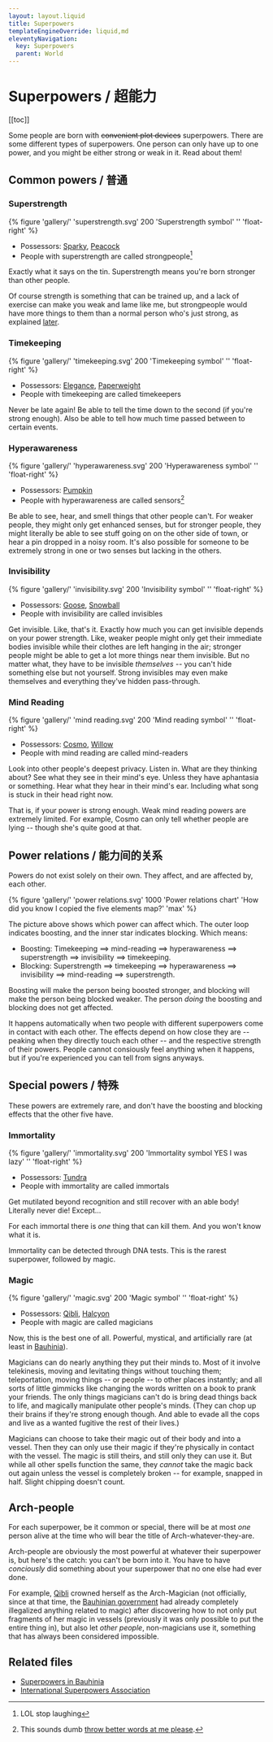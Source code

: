 ```yaml
---
layout: layout.liquid
title: Superpowers
templateEngineOverride: liquid,md
eleventyNavigation:
  key: Superpowers
  parent: World
---
```


# Superpowers / 超能力

[[toc]]

Some people are born with ~~convenient plot devices~~ superpowers. There are some different types of superpowers. One person can only have up to one power, and you might be either strong or weak in it. Read about them!

## Common powers / 普通

### Superstrength

{% figure 'gallery/' 'superstrength.svg' 200 'Superstrength symbol' '' 'float-right' %}

- Possessors: [Sparky](/characters/sparky/), [Peacock](/characters/peacock/)
- People with superstrength are called strongpeople[^1]

[^1]: LOL stop laughing

Exactly what it says on the tin. Superstrength means you're born stronger than other people.

Of course strength is something that can be trained up, and a lack of exercise can make you weak and lame like me, but strongpeople would have more things to them than a normal person who's just strong, as explained [later](#power-relations).

### Timekeeping

{% figure 'gallery/' 'timekeeping.svg' 200 'Timekeeping symbol' '' 'float-right' %}

- Possessors: [Elegance](/characters/elegance/), [Paperweight](/characters/paperweight/)
- People with timekeeping are called timekeepers

Never be late again! Be able to tell the time down to the second (if you're strong enough). Also be able to tell how much time passed between to certain events.

### Hyperawareness

{% figure 'gallery/' 'hyperawareness.svg' 200 'Hyperawareness symbol' '' 'float-right' %}

- Possessors: [Pumpkin](/characters/pumpkin/)
- People with hyperawareness are called sensors[^2]

[^2]: This sounds dumb [throw better words at me please](/contact/).

Be able to see, hear, and smell things that other people can't. For weaker people, they might only get enhanced senses, but for stronger people, they might literally be able to see stuff going on on the other side of town, or hear a pin dropped in a noisy room. It's also possible for someone to be extremely strong in one or two senses but lacking in the others.

### Invisibility

{% figure 'gallery/' 'invisibility.svg' 200 'Invisibility symbol' '' 'float-right' %}

- Possessors: [Goose](/characters/goose/), [Snowball](/characters/snowball/)
- People with invisibility are called invisibles

Get invisible. Like, that's it. Exactly how much you can get invisible depends on your power strength. Like, weaker people might only get their immediate bodies invisible while their clothes are left hanging in the air; stronger people might be able to get a lot more things near them invisible. But no matter what, they have to be invisible *themselves* -- you can't hide something else but not yourself. Strong invisibles may even make themselves and everything they've hidden pass-through.

### Mind Reading

{% figure 'gallery/' 'mind reading.svg' 200 'Mind reading symbol' '' 'float-right' %}

- Possessors: [Cosmo](/characters/cosmo/), [Willow](/characters/willow/)
- People with mind reading are called mind-readers

Look into other people's deepest privacy. Listen in. What are they thinking about? See what they see in their mind's eye. Unless they have aphantasia or something. Hear what they hear in their mind's ear. Including what song is stuck in their head right now.

That is, if your power is strong enough. Weak mind reading powers are extremely limited. For example, Cosmo can only tell whether people are lying -- though she's quite good at that.

## Power relations / 能力间的关系

Powers do not exist solely on their own. They affect, and are affected by, each other.

{% figure 'gallery/' 'power relations.svg' 1000 'Power relations chart' 'How did you know I copied the five elements map?' 'max' %}

The picture above shows which power can affect which. The outer loop indicates boosting, and the inner star indicates blocking. Which means:

- Boosting: Timekeeping ==> mind-reading ==> hyperawareness ==> superstrength ==> invisibility ==> timekeeping.
- Blocking: Superstrength ==> timekeeping ==> hyperawareness ==> invisibility ==> mind-reading ==> superstrength.

Boosting will make the person being boosted stronger, and blocking will make the person being blocked weaker. The person *doing* the boosting and blocking does not get affected.

It happens automatically when two people with different superpowers come in contact with each other. The effects depend on how close they are -- peaking when they directly touch each other -- and the respective strength of their powers. People cannot consiously feel anything when it happens, but if you're experienced you can tell from signs anyways.

<!-- Note that some boosting / blocking affects *everyone*, like sensors making strongpeople stronger, who can then use that boosted strength to beat more people up. But sometimes it only affects the target, like sensors finding invisible people. -->

<!-- ### Power boosting / 能力相生

Each power would boost another power when they are near each other.

**Superstrength**: Being around sensors will make strongpeople even stronger, which is obviously pretty bad when a sensor is trying to fight a strongperson.

**Hyperawareness**: Mind-readers can make sensors stronger.

**Mind-reading**: Mind-readers can read more clearly the minds of timekeepers than anyone else. This includes their internal clocks!

**Timekeeping**: Invisibles can make the time even more precise for timekeepers.

**Invisibility**: Having strongpeople around can make an invisible hide themselves more. Depending on how strong each person's power is, they might even be able to hide from sensors.

### Power blocking / 能力相克

Each power would also weaken another power if they are near each other.

**Superstrength**: When a mind-reader is present, a strongperson[^3]'s strength can be greatly reduced depending on both their power level and the mind-reader's -- although they won't feel a thing unless they start doing shit and breaking their backs.

[^3]: Damn I really need a better name.

**Timekeeping**: timekeepers' sense of time can be distorted by strongpeople. Especially if they're touching each other, the timekeeper -- if they aren't aware that the other guy is a strongperson -- would often mistake some other sign as their internal clock, such as their heartbeat or whatever.

**Hyperawareness**: sensors' senses can be reduced by timekeepers.

**Invisibility**: Invisibles may just reappear when a sensor walks into them or something.

**Mind reading**: mind-readers cannot read the minds of invisibles, no matter whether they're currently invisible or not. -->

## Special powers / 特殊

These powers are extremely rare, and don't have the boosting and blocking effects that the other five have.

### Immortality

{% figure 'gallery/' 'immortality.svg' 200 'Immortality symbol YES I was lazy' '' 'float-right' %}

- Possessors: [Tundra](/characters/tundra/)
- People with immortality are called immortals

Get mutilated beyond recognition and still recover with an able body! Literally never die! Except...

For each immortal there is *one* thing that can kill them. And you won't know what it is.

Immortality can be detected through DNA tests. This is the rarest superpower, followed by magic.

### Magic

{% figure 'gallery/' 'magic.svg' 200 'Magic symbol' '' 'float-right' %}

- Possessors: [Qibli](/characters/qibli/), [Halcyon](/characters/halcyon/)
- People with magic are called magicians

Now, this is the best one of all. Powerful, mystical, and artificially rare (at least in [Bauhinia](/world/bauhinia/)).

Magicians can do nearly anything they put their minds to. Most of it involve telekinesis, moving and levitating things without touching them; teleportation, moving things -- or people -- to other places instantly; and all sorts of little gimmicks like changing the words written on a book to prank your friends. The only things magicians can't do is bring dead things back to life, and magically manipulate other people's minds. (They can chop up their brains if they're strong enough though. And able to evade all the cops and live as a wanted fugitive the rest of their lives.)

Magicians can choose to take their magic out of their body and into a vessel. Then they can only use their magic if they're physically in contact with the vessel. The magic is still theirs, and still only they can use it. But while all other spells function the same, they *cannot* take the magic back out again unless the vessel is completely broken -- for example, snapped in half. Slight chipping doesn't count.

## Arch-people

For each superpower, be it common or special, there will be at most *one* person alive at the time who will bear the title of Arch-whatever-they-are.

Arch-people are obviously the most powerful at whatever their superpower is, but here's the catch: you can't be born into it. You have to have *conciously* did something about your superpower that no one else had ever done.

For example, [Qibli](/characters/qibli/) crowned herself as the Arch-Magician (not officially, since at that time, the [Bauhinian government](/world/bauhinia/) had already completely illegalized anything related to magic) after discovering how to not only put fragments of her magic in vessels (previously it was only possible to put the entire thing in), but also let *other people*, non-magicians use it, something that has always been considered impossible.

## Related files

- [Superpowers in Bauhinia](/world/bauhinia/superpowers/)
- [International Superpowers Association](/world/isa/)
